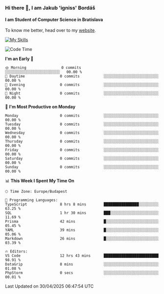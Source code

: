 ### Hi there 👋, I am Jakub 'igniss' Bordáš

#### I am Student of Computer Science in Bratislava
To know me better, head over to my [website](https://bordas.sk).

[![My Skills](https://skillicons.dev/icons?i=js,typescript,html,css,figma,svelte,vue,next,postgresql,nest,express,nodejs)](https://bordas.sk)


<!--START_SECTION:waka-->
![Code Time](http://img.shields.io/badge/Code%20Time-1%2C867%20hrs%2056%20mins-blue)

**I'm an Early 🐤** 

```text
🌞 Morning                0 commits           ░░░░░░░░░░░░░░░░░░░░░░░░░   00.00 % 
🌆 Daytime                0 commits           ░░░░░░░░░░░░░░░░░░░░░░░░░   00.00 % 
🌃 Evening                0 commits           ░░░░░░░░░░░░░░░░░░░░░░░░░   00.00 % 
🌙 Night                  0 commits           ░░░░░░░░░░░░░░░░░░░░░░░░░   00.00 % 
```
📅 **I'm Most Productive on Monday** 

```text
Monday                   0 commits           ░░░░░░░░░░░░░░░░░░░░░░░░░   00.00 % 
Tuesday                  0 commits           ░░░░░░░░░░░░░░░░░░░░░░░░░   00.00 % 
Wednesday                0 commits           ░░░░░░░░░░░░░░░░░░░░░░░░░   00.00 % 
Thursday                 0 commits           ░░░░░░░░░░░░░░░░░░░░░░░░░   00.00 % 
Friday                   0 commits           ░░░░░░░░░░░░░░░░░░░░░░░░░   00.00 % 
Saturday                 0 commits           ░░░░░░░░░░░░░░░░░░░░░░░░░   00.00 % 
Sunday                   0 commits           ░░░░░░░░░░░░░░░░░░░░░░░░░   00.00 % 
```


📊 **This Week I Spent My Time On** 

```text
🕑︎ Time Zone: Europe/Budapest

💬 Programming Languages: 
TypeScript               8 hrs 8 mins        ████████████████░░░░░░░░░   63.25 % 
SQL                      1 hr 30 mins        ███░░░░░░░░░░░░░░░░░░░░░░   11.69 % 
Prisma                   42 mins             █░░░░░░░░░░░░░░░░░░░░░░░░   05.45 % 
YAML                     39 mins             █░░░░░░░░░░░░░░░░░░░░░░░░   05.06 % 
Markdown                 26 mins             █░░░░░░░░░░░░░░░░░░░░░░░░   03.39 % 

🔥 Editors: 
VS Code                  12 hrs 43 mins      █████████████████████████   98.91 % 
DataGrip                 8 mins              ░░░░░░░░░░░░░░░░░░░░░░░░░   01.08 % 
PhpStorm                 0 secs              ░░░░░░░░░░░░░░░░░░░░░░░░░   00.01 % 
```


 Last Updated on 30/04/2025 06:47:54 UTC
<!--END_SECTION:waka-->
